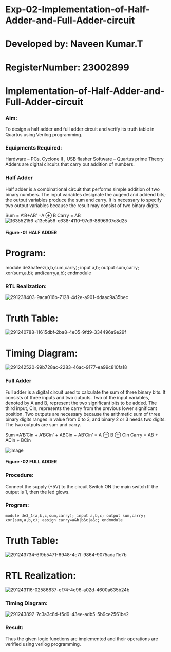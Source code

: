 # Exp-02-Implementation-of-Half-Adder-and-Full-Adder-circuit
# Developed by: Naveen Kumar.T 
# RegisterNumber: 23002899
# Implementation-of-Half-Adder-and-Full-Adder-circuit
### Aim:
To design a half adder and full adder circuit and verify its truth table in Quartus using Verilog programming.

### Equipments Required:
Hardware – PCs, Cyclone II , USB flasher
Software – Quartus prime
Theory
Adders are digital circuits that carry out addition of numbers.

### Half Adder
Half adder is a combinational circuit that performs simple addition of two binary numbers. The input variables designate the augend and addend bits; the output variables produce the sum and carry. It is necessary to specify two output variables because the result may consist of two binary digits.

Sum = A’B+AB’ =A ⊕ B Carry = AB
![163552156-a13e5a56-c638-4110-97d9-8896907c8d25](https://github.com/820NaveenKumar208/Exp-02-Implementation-of-Half-Adder-and-Full-Adder-circuit/assets/154746066/488ea778-131c-4868-9aca-bda55e3086a1)
#### Figure -01 HALF ADDER 

# Program:
module de3hafeez(a,b,sum,carry);
input a,b;
output sum,carry;
xor(sum,a,b);
and(carry,a,b);
endmodule

### RTL Realization:

![291238403-9aca016b-7128-4d2e-a901-ddaac9a35bec](https://github.com/820NaveenKumar208/Exp-02-Implementation-of-Half-Adder-and-Full-Adder-circuit/assets/154746066/975d4308-7f8c-4812-814e-6c6435b3d8bc)

# Truth Table:

![291240788-11615dbf-2ba8-4e05-9fd9-334496a9e29f](https://github.com/820NaveenKumar208/Exp-02-Implementation-of-Half-Adder-and-Full-Adder-circuit/assets/154746066/d257cbd8-6276-4a0c-b8ea-f7cf92617f91)

# Timing Diagram:

![291242520-99b728ac-2283-46ac-9177-ea99c810fa18](https://github.com/820NaveenKumar208/Exp-02-Implementation-of-Half-Adder-and-Full-Adder-circuit/assets/154746066/60b3b592-1591-456d-ab49-6a3faf9db70a)



### Full Adder

Full adder is a digital circuit used to calculate the sum of three binary bits. It consists of three inputs and two outputs. Two of the input variables, denoted by A and B, represent the two significant bits to be added. The third input, Cin, represents the carry from the previous lower significant position. Two outputs are necessary because the arithmetic sum of three binary digits ranges in value from 0 to 3, and binary 2 or 3 needs two digits. The two outputs are sum and carry.

Sum =A’B’Cin + A’BCin’ + ABCin + AB’Cin’ = A ⊕ B ⊕ Cin Carry = AB + ACin + BCin

![image](https://user-images.githubusercontent.com/36288975/163552057-b3547877-6d07-45b4-b7e0-bcfebfad9e1d.png)

#### Figure -02 FULL ADDER 

### Procedure:

Connect the supply (+5V) to the circuit
Switch ON the main switch
If the output is 1, then the led glows.

### Program:

`module de3_1(a,b,c,sum,carry);
input a,b,c;
output sum,carry;
xor(sum,a,b,c);
assign carry=a&b|b&c|a&c;
endmodule`

# Truth Table:

![291243734-6f9b5471-6948-4c7f-9864-9075adaf1c7b](https://github.com/820NaveenKumar208/Exp-02-Implementation-of-Half-Adder-and-Full-Adder-circuit/assets/154746066/ec84b13f-6283-4342-b1c1-6da8cc079d2b)

# RTL Realization:

![291243116-02586837-ef74-4e96-a02d-4600a635b24b](https://github.com/820NaveenKumar208/Exp-02-Implementation-of-Half-Adder-and-Full-Adder-circuit/assets/154746066/05c54749-9dfc-45f6-bce0-880eb5aa684b)

### Timing Diagram:

![291243892-7c3a3c8d-f5d9-43ee-adb5-5b9ce2561be2](https://github.com/820NaveenKumar208/Exp-02-Implementation-of-Half-Adder-and-Full-Adder-circuit/assets/154746066/08e9f83f-bd81-4f62-9848-ac9381a08c99)

### Result:

Thus the given logic functions are implemented and their operations are verified using verilog programming.
